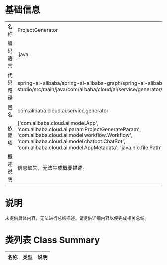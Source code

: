# 基础信息

|      |      |
|------|------|
| 名称 | ProjectGenerator |
| 编码语言 | .java |
| 代码路径 | spring-ai-alibaba/spring-ai-alibaba-graph/spring-ai-alibaba-graph-studio/src/main/java/com/alibaba/cloud/ai/service/generator/ProjectGenerator.java |
| 包名 | com.alibaba.cloud.ai.service.generator |
| 依赖项 | ['com.alibaba.cloud.ai.model.App', 'com.alibaba.cloud.ai.param.ProjectGenerateParam', 'com.alibaba.cloud.ai.model.workflow.Workflow', 'com.alibaba.cloud.ai.model.chatbot.ChatBot', 'com.alibaba.cloud.ai.model.AppMetadata', 'java.nio.file.Path'] |
| 概述说明 | 信息缺失，无法生成概要描述。 |

# 说明

未提供具体内容，无法进行总结描述。请提供详细内容以便完成相关总结。

# 类列表 Class Summary

| 名称   | 类型  | 说明 |
|-------|------|-------------|




